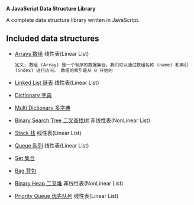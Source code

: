 **A JavaScript Data Structure Library**

A complete data structure library written in JavaScript.

## Included data structures

- [Arrays 数组](http://mauriciosantos.github.io/Buckets-JS/symbols/buckets.arrays.html)
  线性表(Linear List)

  ```html
  定义; 数组 (Array) 是一个有序的数据集合，我们可以通过数组名称 (name) 和索引
  (index) 进行访问。 数组的索引是从 0 开始的
  ```

- [Linked List 链表](http://mauriciosantos.github.io/Buckets-JS/symbols/buckets.LinkedList.html)
  线性表(Linear List)
- [Dictionary 字典](http://mauriciosantos.github.io/Buckets-JS/symbols/buckets.Dictionary.html)
- [Multi Dictionary 多字典](http://mauriciosantos.github.io/Buckets-JS/symbols/buckets.MultiDictionary.html)
- [Binary Search Tree 二叉查找树](http://mauriciosantos.github.io/Buckets-JS/symbols/buckets.BSTree.html)
  非线性表(NonLinear List)
- [Stack 栈](http://mauriciosantos.github.io/Buckets-JS/symbols/buckets.Stack.html)
  线性表(Linear List)
- [Queue 队列](http://mauriciosantos.github.io/Buckets-JS/symbols/buckets.Queue.html)
  线性表(Linear List)
- [Set 集合](http://mauriciosantos.github.io/Buckets-JS/symbols/buckets.Set.html)
- [Bag 背包](http://mauriciosantos.github.io/Buckets-JS/symbols/buckets.Bag.html)
- [Binary Heap 二叉堆](http://mauriciosantos.github.io/Buckets-JS/symbols/buckets.Heap.html)
  非线性表(NonLinear List)
- [Priority Queue 优先队列](http://mauriciosantos.github.io/Buckets-JS/symbols/buckets.PriorityQueue.html)
  线性表(Linear List)
